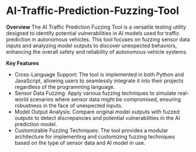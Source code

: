 # AI-Traffic-Prediction-Fuzzing-Tool

**Overview**
The AI Traffic Prediction Fuzzing Tool is a versatile testing utility designed to identify potential vulnerabilities in AI models used for traffic prediction in autonomous vehicles. This tool focuses on fuzzing sensor data inputs and analyzing model outputs to discover unexpected behaviors, enhancing the overall safety and reliability of autonomous vehicle systems.

**Key Features**
- Cross-Language Support: The tool is implemented in both Python and JavaScript, allowing users to seamlessly integrate it into their projects regardless of the programming language.
- Sensor Data Fuzzing: Apply various fuzzing techniques to simulate real-world scenarios where sensor data might be compromised, ensuring robustness in the face of unexpected inputs.
- Model Output Analysis: Compare original model outputs with fuzzed outputs to detect discrepancies and potential vulnerabilities in the AI prediction model.
- Customizable Fuzzing Techniques: The tool provides a modular architecture for implementing and customizing fuzzing techniques based on the type of sensor data and AI model in use.

